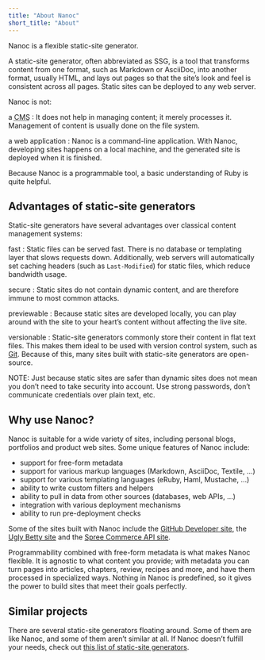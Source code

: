 ```yaml
---
title: "About Nanoc"
short_title: "About"
---
```


Nanoc is a flexible <span class="firstterm">static-site generator</span>.

A static-site generator, often abbreviated as <span class="firstterm">SSG</span>, is a tool that transforms content from one format, such as Markdown or AsciiDoc, into another format, usually HTML, and lays out pages so that the site’s look and feel is consistent across all pages. Static sites can be deployed to any web server.

Nanoc is not:

a <abbr title="content management system">CMS</abbr>
: It does not help in managing content; it merely processes it. Management of content is usually done on the file system.

a web application
: Nanoc is a command-line application. With Nanoc, developing sites happens on a local machine, and the generated site is deployed when it is finished.

Because Nanoc is a programmable tool, a basic understanding of Ruby is quite helpful.

Advantages of static-site generators
------------------------------------

Static-site generators have several advantages over classical content management systems:

fast
: Static files can be served fast. There is no database or templating layer that slows requests down. Additionally, web servers will automatically set caching headers (such as `Last-Modified`) for static files, which reduce bandwidth usage.

secure
: Static sites do not contain dynamic content, and are therefore immune to most common attacks.

previewable
: Because static sites are developed locally, you can play around with the site to your heart’s content without affecting the live site.

versionable
: Static-site generators commonly store their content in flat text files. This makes them ideal to be used with version control system, such as [Git](http://git-scm.com/). Because of this, many sites built with static-site generators are open-source.

NOTE: Just because static sites are safer than dynamic sites does not mean you don’t need to take security into account. Use strong passwords, don’t communicate credentials over plain text, etc.

Why use Nanoc?
--------------

Nanoc is suitable for a wide variety of sites, including personal blogs, portfolios and product web sites. Some unique features of Nanoc include:

* support for free-form metadata
* support for various markup languages (Markdown, AsciiDoc, Textile, …)
* support for various templating languages (eRuby, Haml, Mustache, …)
* ability to write custom filters and helpers
* ability to pull in data from other sources (databases, web APIs, …)
* integration with various deployment mechanisms
* ability to run pre-deployment checks

Some of the sites built with Nanoc include the [GitHub Developer site](https://developer.github.com/), the [Ugly Betty site](http://www.dadt.com/uglybetty/) and the [Spree Commerce API site](http://guides.spreecommerce.com/api/).

Programmability combined with free-form metadata is what makes Nanoc flexible. It is agnostic to what content you provide; with metadata you can turn pages into articles, chapters, review, recipes and more, and have them processed in specialized ways. Nothing in Nanoc is predefined, so it gives the power to build sites that meet their goals perfectly.

Similar projects
----------------

There are several static-site generators floating around. Some of them are like Nanoc, and some of them aren’t similar at all. If Nanoc doesn’t fulfill your needs, check out [this list of static-site generators](http://staticsitegenerators.net/).
